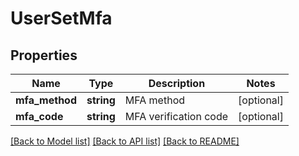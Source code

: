 # UserSetMfa

## Properties
Name | Type | Description | Notes
------------ | ------------- | ------------- | -------------
**mfa_method** | **string** | MFA method | [optional] 
**mfa_code** | **string** | MFA verification code | [optional] 

[[Back to Model list]](../../README.md#documentation-for-models) [[Back to API list]](../../README.md#documentation-for-api-endpoints) [[Back to README]](../../README.md)

